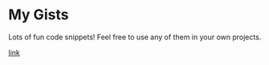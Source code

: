 # My Gists

Lots of fun code snippets! Feel free to use any of them in your own projects.

[link](https://gist.github.com/elimelt)
